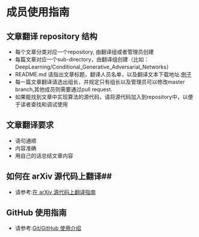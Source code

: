 # 成员使用指南 #

## 文章翻译 repository 结构 ##
* 每个文章分类对应一个repository, 由翻译组或者管理员创建
* 每篇文章对应一个sub-directory，由翻译组创建（比如：DeepLearning/Conditional_Generative_Adversarial_Networks）
* README.md 请指出文章标题，翻译人员名单，以及翻译文本下载地址.[例子](https://github.com/JulyEdu-PaperTranslation/DeepLearning)
* 每一篇文章翻译请选出组长，并规定只有组长以及管理员可以修改master branch,其他成员则需要通过pull request.
* 如果能找到文章中实现算法的源代码，请将源代码加入到repository中，以便于读者查找和调试使用

## 文章翻译要求
* 语句通顺
* 内容准确
* 用自己的话总结文章内容

## 如何在 arXiv 源代码上翻译##
 * 请参考:[在 arXiv 源代码上翻译指南](https://github.com/JulyEdu-PaperTranslation/Tutorial/blob/master/arXiv_paper_translation.md)
 
## GitHub 使用指南 ##
 * 请参考:[Git/GitHub 使用介绍](https://github.com/JulyEdu-PaperTranslation/Tutorial/blob/master/GitTutorial.md)
